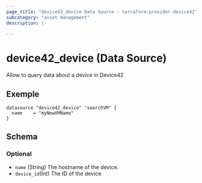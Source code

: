```yaml
---
page_title: "device42_device Data Source - terraform-provider-device42"
subcategory: "asset management"
description: |-
  
---
```


# device42_device (Data Source)

Allow to query data about a device in Device42

## Exemple 

```hcl
datasource "device42_device" "searchVM" {
  name    = "myNewVMName"
}
```


<!-- schema generated by tfplugindocs -->
## Schema

### Optional

- `name` (String) The hostname of the device.
- `device_id`(Int) The ID of the device